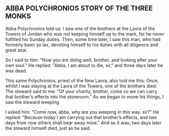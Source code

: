 ## ABBA POLYCHRONIOS STORY OF THE THREE MONKS

Abba Polychronios told us: I saw one of the brothers at the Lavra of the Towers of Jordan who was not keeping himself up to the mark, for he never fulfilled his Sunday duties. Then, some time later, I saw this man, who had formerly been so lax, devoting himself to his duties with all diligence and great zeal. 

So I said to him: "Now you are doing well, brother, and looking after your own soul." He replied: "Abba, I am about to die, sir," and three days later he was dead. 

This same Polychronios, priest of the New Lavra, also told me this: Once, whilst I was staying at the Lavra of the Towers, one of the brothers died. The steward said to me: "Of your charity, brother, come so we can carry that brother’s effects into the storeroom." As we began to move his things, I saw the steward weeping. 

I asked him: "Come now, abba, why are you weeping in this way, sir?" He replied: "Because today I am carrying out that brother’s effects, and two days from now others shall bear away mine." And so it was; two days later the steward himself died, just as he said.
